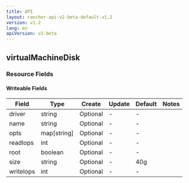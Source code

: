 ```yaml
---
title: API
layout: rancher-api-v2-beta-default-v1.2
version: v1.2
lang: en
apiVersion: v2-beta
---
```


## virtualMachineDisk



### Resource Fields

#### Writeable Fields

Field | Type | Create | Update | Default | Notes
---|---|---|---|---|---
driver | string | Optional | - | - | 
name | string | Optional | - | - | 
opts | map[string] | Optional | - | - | 
readIops | int | Optional | - | - | 
root | boolean | Optional | - | - | 
size | string | Optional | - | 40g | 
writeIops | int | Optional | - | - | 



<br>
